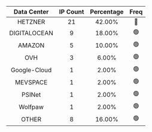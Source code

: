 | Data Center | IP Count | Percentage | Freq |
|:------------:|:--------:|:-----------:|:-----:|
| HETZNER | 21 | 42.00% | 🔴 |
| DIGITALOCEAN | 9 | 18.00% | 🟢 |
| AMAZON | 5 | 10.00% | 🟢 |
| OVH | 3 | 6.00% | 🟢 |
| Google-Cloud | 1 | 2.00% | 🟢 |
| MEVSPACE | 1 | 2.00% | 🟢 |
| PSINet | 1 | 2.00% | 🟢 |
| Wolfpaw | 1 | 2.00% | 🟢 |
| OTHER | 8 | 16.00% | 🟢 |